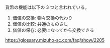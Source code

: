 貨幣の機能は以下の 3 つと言われている。

1. 価値の交換: 物々交換の代わり
2. 価値の比較: 共通のものさし
3. 価値の保存: 必要になってから交換できる

https://glossary.mizuho-sc.com/faq/show/2205
